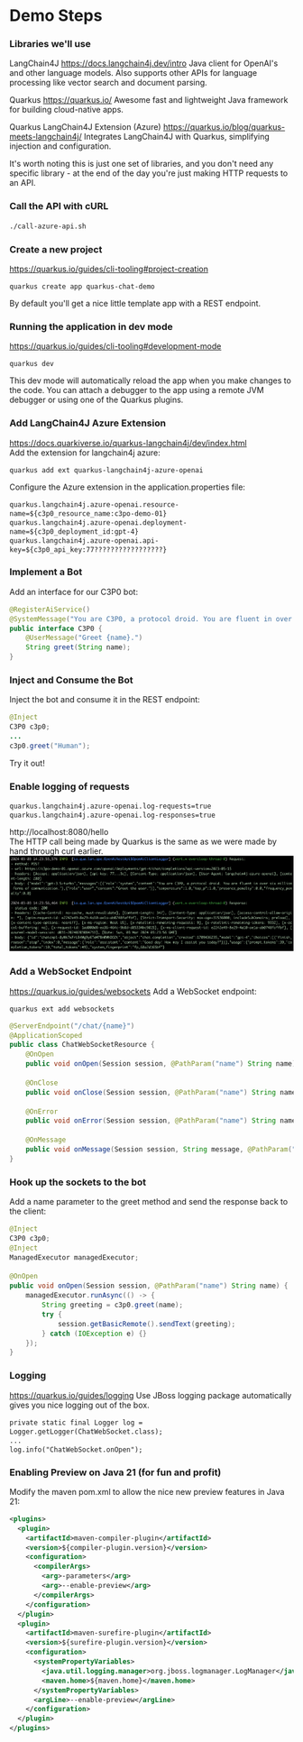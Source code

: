 # Demo Steps

### Libraries we'll use

LangChain4J
https://docs.langchain4j.dev/intro
Java client for OpenAI's and other language models. Also supports other APIs for language processing like vector search and document parsing.

Quarkus
https://quarkus.io/
Awesome fast and lightweight Java framework for building cloud-native apps.

Quarkus LangChain4J Extension (Azure)
https://quarkus.io/blog/quarkus-meets-langchain4j/
Integrates LangChain4J with Quarkus, simplifying injection and configuration.

It's worth noting this is just one set of libraries, and you don't need any specific library - at the end of the day you're just making HTTP requests to an API.


### Call the API with cURL
```bash
./call-azure-api.sh
```

### Create a new project
https://quarkus.io/guides/cli-tooling#project-creation
```
quarkus create app quarkus-chat-demo
```
By default you'll get a nice little template app with a REST endpoint.

### Running the application in dev mode
https://quarkus.io/guides/cli-tooling#development-mode
```
quarkus dev
```
This dev mode will automatically reload the app when you make changes to the code.
You can attach a debugger to the app using a remote JVM debugger or using one of 
the Quarkus plugins.

### Add LangChain4J Azure Extension
https://docs.quarkiverse.io/quarkus-langchain4j/dev/index.html  
Add the extension for langchain4j azure:
```
quarkus add ext quarkus-langchain4j-azure-openai 
```

Configure the Azure extension in the application.properties file:
```
quarkus.langchain4j.azure-openai.resource-name=${c3p0_resource_name:c3po-demo-01}
quarkus.langchain4j.azure-openai.deployment-name=${c3p0_deployment_id:gpt-4}
quarkus.langchain4j.azure-openai.api-key=${c3p0_api_key:77?????????????????}
```

### Implement a Bot
Add an interface for our C3P0 bot:
```java
@RegisterAiService()
@SystemMessage("You are C3P0, a protocol droid. You are fluent in over six million forms of communication.")
public interface C3P0 {
    @UserMessage("Greet {name}.")
    String greet(String name);
}
```

### Inject and Consume the Bot
Inject the bot and consume it in the REST endpoint:
```java
@Inject
C3P0 c3p0;
...
c3p0.greet("Human");
```
Try it out!

### Enable logging of requests
```properties
quarkus.langchain4j.azure-openai.log-requests=true
quarkus.langchain4j.azure-openai.log-responses=true
```
http://localhost:8080/hello  
The HTTP call being made by Quarkus is the same as we were made by hand through curl earlier.
![img.png](img.png)

### Add a WebSocket Endpoint
https://quarkus.io/guides/websockets
Add a WebSocket endpoint:
```
quarkus ext add websockets
```

```java
@ServerEndpoint("/chat/{name}")
@ApplicationScoped
public class ChatWebSocketResource {
    @OnOpen
    public void onOpen(Session session, @PathParam("name") String name) {}

    @OnClose
    public void onClose(Session session, @PathParam("name") String name) {}

    @OnError
    public void onError(Session session, @PathParam("name") String name, Throwable throwable) {}

    @OnMessage
    public void onMessage(Session session, String message, @PathParam("name") String name) {}
}
```

### Hook up the sockets to the bot
Add a name parameter to the greet method and send the response back to the client:
```java
@Inject
C3P0 c3p0;
@Inject
ManagedExecutor managedExecutor;

@OnOpen
public void onOpen(Session session, @PathParam("name") String name) {
    managedExecutor.runAsync(() -> {
        String greeting = c3p0.greet(name);
        try {
            session.getBasicRemote().sendText(greeting);
        } catch (IOException e) {}
    });
}
```


### Logging
https://quarkus.io/guides/logging
Use JBoss logging package automatically gives you nice logging out of the box.

```
private static final Logger log = Logger.getLogger(ChatWebSocket.class);
...
log.info("ChatWebSocket.onOpen");
```


### Enabling Preview on Java 21 (for fun and profit)
Modify the maven pom.xml to allow the nice new preview features in Java 21:
```xml
<plugins>
  <plugin>
    <artifactId>maven-compiler-plugin</artifactId>
    <version>${compiler-plugin.version}</version>
    <configuration>
      <compilerArgs>
        <arg>-parameters</arg>
        <arg>--enable-preview</arg>
      </compilerArgs>
    </configuration>
  </plugin>
  <plugin>
    <artifactId>maven-surefire-plugin</artifactId>
    <version>${surefire-plugin.version}</version>
    <configuration>
      <systemPropertyVariables>
        <java.util.logging.manager>org.jboss.logmanager.LogManager</java.util.logging.manager>
        <maven.home>${maven.home}</maven.home>
      </systemPropertyVariables>
      <argLine>--enable-preview</argLine>
    </configuration>
  </plugin>
</plugins>
```